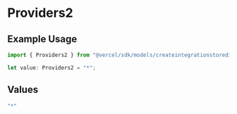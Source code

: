 # Providers2

## Example Usage

```typescript
import { Providers2 } from "@vercel/sdk/models/createintegrationstoredirectop.js";

let value: Providers2 = "*";
```

## Values

```typescript
"*"
```